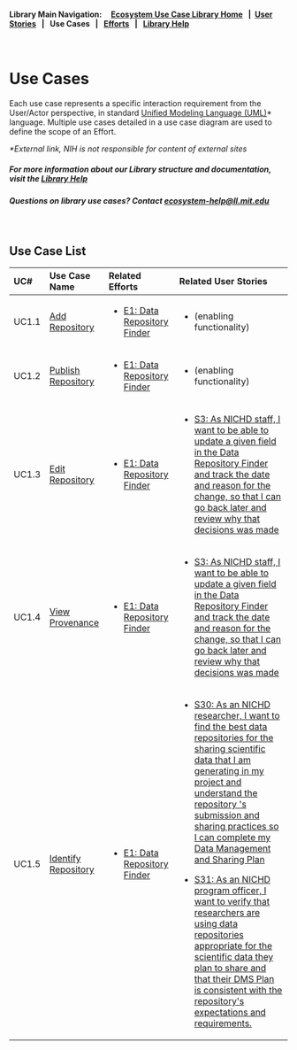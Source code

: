 #### Library Main Navigation: &nbsp; &nbsp;  [Ecosystem Use Case Library Home](https://github.com/NIH-NICHD-Ecosystem) &nbsp; | &nbsp;[User Stories](https://github.com/NIH-NICHD-Ecosystem/UserStories/blob/main/README.md)  &nbsp; | &nbsp; <b> Use Cases </b> &nbsp; | &nbsp; [Efforts](https://github.com/NIH-NICHD-Ecosystem/Efforts/blob/main/README.md) &nbsp; | &nbsp; [Library Help](https://github.com/NIH-NICHD-Ecosystem/LibraryHelp/blob/main/README.md)

</br>

# Use Cases

Each use case represents a specific interaction requirement from the User/Actor perspective, in standard [Unified Modeling Language (UML)](https://www.uml.org/what-is-uml.htm)* language. Multiple use cases detailed in a use case diagram are used to define the scope of an Effort.

*\*External link, NIH is not responsible for content of external sites*
##### For more information about our Library structure and documentation, visit the [Library Help](https://github.com/NIH-NICHD-Ecosystem/LibraryHelp/blob/main/README.md)

##### Questions on library use cases? Contact [ecosystem-help@ll.mit.edu](mailto:ecosystem-help@ll.mit.edu?subject=Ecosystem_Library)
</br>

## Use Case List
| UC# | Use Case Name  | Related Efforts | Related User Stories
| :------------ | :------------- | :------------- | :------------- | 
|UC1.1| [Add Repository](https://github.com/NIH-NICHD-Ecosystem/E1_Data-Repository-Finder/blob/main/Documentation/1_Use-Cases/Pages/UC1.1_Add-Repository.md) | <ul><li>[E1: Data Repository Finder](https://github.com/NIH-NICHD-Ecosystem/E1_Data-Repository-Finder/blob/main/README.md)</li></ul> | <ul><li>(enabling functionality)</li></ul>
|UC1.2| [Publish Repository](https://github.com/NIH-NICHD-Ecosystem/E1_Data-Repository-Finder/blob/main/Documentation/1_Use-Cases/Pages/UC1.2-PublishRepository.md)| <ul><li>[E1: Data Repository Finder](https://github.com/NIH-NICHD-Ecosystem/E1_Data-Repository-Finder/blob/main/README.md)</li></ul> | <ul><li>(enabling functionality)</li></ul>
|UC1.3| [Edit Repository](https://github.com/NIH-NICHD-Ecosystem/E1_Data-Repository-Finder/blob/main/Documentation/1_Use-Cases/Pages/UC1.3-EditRepository.md)| <ul><li>[E1: Data Repository Finder](https://github.com/NIH-NICHD-Ecosystem/E1_Data-Repository-Finder/blob/main/README.md)</li></ul> | <ul><li>[S3: As NICHD staff, I want to be able to update a given field in the Data Repository Finder and track the date and reason for the change, so that I can go back later and review why that decisions was made](https://github.com/NIH-NICHD-Ecosystem/UserStories/blob/main/stories/storyID-3.md)</li></ul>|
|UC1.4| [View Provenance](https://github.com/NIH-NICHD-Ecosystem/E1_Data-Repository-Finder/blob/main/Documentation/1_Use-Cases/Pages/UC1.4-ViewProvenance.md) | <ul><li>[E1: Data Repository Finder](https://github.com/NIH-NICHD-Ecosystem/E1_Data-Repository-Finder/blob/main/README.md)</li></ul>  | <ul><li>[S3: As NICHD staff, I want to be able to update a given field in the Data Repository Finder and track the date and reason for the change, so that I can go back later and review why that decisions was made](https://github.com/NIH-NICHD-Ecosystem/UserStories/blob/main/stories/storyID-3.md)</li></ul>  |
|UC1.5 | [Identify Repository](https://github.com/NIH-NICHD-Ecosystem/E1_Data-Repository-Finder/blob/main/Documentation/1_Use-Cases/Pages/UC1.5-IdentifyRepository.md) |<ul><li>[E1: Data Repository Finder](https://github.com/NIH-NICHD-Ecosystem/E1_Data-Repository-Finder/blob/main/README.md)</li></ul>  | <ul><li> [S30: As an NICHD researcher, I want to find the best data repositories for the sharing scientific data that I am generating in my project and understand the repository 's submission and sharing practices so  I can complete my Data Management and Sharing Plan](https://github.com/NIH-NICHD-Ecosystem/UserStories/blob/main/stories/storyID-30.md) </li></ul><ul><li> [S31: As an NICHD program officer, I want to verify that researchers are using data repositories appropriate for the scientific data they plan to share and that their DMS Plan is consistent with the repository's expectations and requirements.](https://github.com/NIH-NICHD-Ecosystem/UserStories/blob/main/stories/storyID-31.md) </li></ul>|
